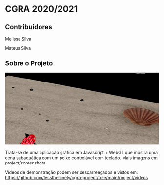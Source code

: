 # CGRA 2020/2021

## Contribuidores

Melissa Silva

Mateus Silva

## Sobre o Projeto

![](./project/screenshots/proj-t2g3-8c.gif)

Trata-se de uma aplicação gráfica em Javascript + WebGL que mostra uma cena subaquática com um peixe controlável com teclado. Mais imagens em *project/screenshots*.

Vídeos de demonstração podem ser descarreegados e vistos em: https://github.com/lessthelonely/cgra-project/tree/main/project/videos

